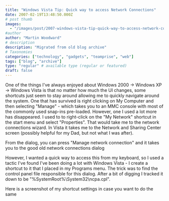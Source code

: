 ```yaml
---
title: "Windows Vista Tip: Quick way to access Network Connections"
date: 2007-02-19T13:48:50.000Z
# post thumb
images:
  - "/images/post/2007-windows-vista-tip-quick-way-to-access-network-connections.jpg"
#author
author: "Martin Woodward"
# description
description: "Migrated from old blog archive"
# Taxonomies
categories: ["technology", "gadgets", "teamprise", "web"]
tags: ["blog", "archive"]
type: "regular" # available type (regular or featured)
draft: false
---
```

One of the things I've always enjoyed about Windows 2000 -> Windows XP -> Windows Vista is that no matter how much the UI changes, some shortcuts just seem to stay around allowing me to quickly navigate around the system.  One that has survived is right clicking on My Computer and then selecting "Manage" - which takes you to an MMC console with most of the commonly used snap-ins pre-loaded.  However, one I used a lot more has disappeared.  I used to to right-click on the "My Network" shortcut in the start menu and select "Properties".  That would take me to the network connections wizard.  In Vista it takes me to the Network and Sharing Center screen (possibly helpful for my Dad, but not what I was after). 

From the dialog, you can press "Manage network connection" and it takes you to the good old network connections dialog[](http://www.woodwardweb.com/WindowsLiveWriter/WindowsVistaTipQuickestwaytoaccessNetwor_C224/Network%20Connections%5B4%5D.png)  

However, I wanted a quick way to access this from my keyboard, so I used a tactic I've found I've been doing a lot with Windows Vista - I create a shortcut to it that I placed in my Programs menu.  The trick was to find the control panel file responsible for this dialog.  After a bit of digging I tracked it down to be "%SystemRoot%\System32\ncpa.cpl". 

Here is a screenshot of my shortcut settings in case you want to do the same